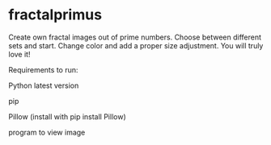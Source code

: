 # fractalprimus
Create own fractal images out of prime numbers. Choose between different sets and start. Change color and add a proper size adjustment. You will truly love it!


Requirements to run:

Python latest version

pip

Pillow (install with pip install Pillow)

program to view image
